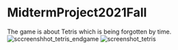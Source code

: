 # MidtermProject2021Fall

The game is about Tetris which is being forgotten by time.
![sccreenshhot_tetris_endgame](https://user-images.githubusercontent.com/74504370/141767742-278ecd85-c174-443e-a891-a9435c577bbd.png)
![screenshot_tetris](https://user-images.githubusercontent.com/74504370/141767745-0da10612-e014-4c96-bafe-8fab597f51d1.png)
